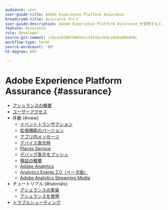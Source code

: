 ```yaml
---
audience: user
user-guide-title: Adobe Experience Platform Assurance
breadcrumb-title: Assurance ガイド
user-guide-description: Adobe Experience Platform Assurance を使用すると、モバイルアプリケーションでデータを収集したりエクスペリエンスを提供したりする方法を検査、配達確認、シミュレートおよび検証できます。
feature: Assurance
role: Developer
source-git-commit: c16ce1020670065ecc5415bc3e9ca428adbbd50c
workflow-type: tm+mt
source-wordcount: '69'
ht-degree: 60%

---
```



# Adobe Experience Platform Assurance {#assurance}

- [アシュランスの概要](./home.md)
- [ユーザーアクセス](./user-access.md)
- 件数 {#view}
   - [イベントトランザクション](./views/event-transactions.md)
   - [拡張機能のバージョン](./views/extension-versions.md)
   - [アプリ内メッセージ](./views/in-app-messaging.md)
   - [デバイス表示時](./views/on-device-views.md)
   - [Places Service](./views/places-service.md)
   - [デバッグ表示をプッシュ](./views/push-debug-view.md)
   - [検証の概要](./views/validation-summary.md)
   - [Adobe Analytics](./views/adobe-analytics.md)
   - [Analytics Events 2.0（ベータ版）](./views/adobe-analytics-edge.md)
   - [Adobe Analytics Streaming Media](./views/adobe-analytics-streaming-media.md)
- チュートリアル {#tutorials}
   - [アシュランスの実装](./tutorials/implement-assurance.md)
   - [アシュランスを使用](./tutorials/using-assurance.md)
- [トラブルシューティング](./troubleshooting.md)